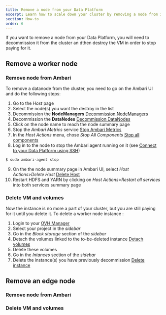 ```yaml
---
title: Remove a node from your Data Platform
excerpt: Learn how to scale down your cluster by removing a node from it.
section: How-to
order: 6
---
```


If you want to remove a node from your Data Platform, you will need to decommission it from the cluster an dthen destroy the VM in order to stop paying for it.

## Remove a worker node

### Remove node from Ambari

To remove a datanode from the cluster, you need to go on the Ambari UI and do the following steps:

1.  Go to the *Host* page
2.  Select the node(s) you want the destroy in the list
3.  Decommission the **NodeManagers**
[Decommission NodeManagers](images/deco-nodemanager.png)
4.  Decommission the **DataNodes**
[Decommission DataNodes](images/deco-datanode.png)
5.  Click on the node name to reach the node summary page
6.  Stop the *Ambari Metrics* service
[Stop Ambari Metrics](images/stop-ambari-metrics.png)
7.  In the *Host Actions* menu, chose *Stop All Components*
[Stop all components](images/stop-components.png)
8.  Log in to the node to stop the Ambari agent running on it (see [Connect to your Data Platform using SSH](../connect-using-ssh/guide.en-gb.md))
```bash
$ sudo ambari-agent stop
```
9.  On the the node summary page in Ambari UI, select *Host Actions*>*Delete Host*
[Delete Host](images/delete-host.png)
10. Restart HDFS and YARN by clicking on *Host Actions*>*Restart all services* into both services summary page


### Delete VM and volumes

Now the instance is no more a part of your cluster, but you are still paying for it until you delete it.
To delete a worker node instance :

1.  Login to your [OVH Manager](https://www.ovh.com/manager/public-cloud/index.html)
2.  Select your project in the *sidebar* 
3.  Go in the *Block storage* section of the *sidebar*
4.  Detach the volumes linked to the to-be-deleted instance
[Detach volumes](images/detach-volumes.png)
5.  Delete these volumes
6.  Go in the *Intances* section of the *sidebar*
7.  Delete the instance(s) you have previously decommission
[Delete instance](images/delete-instance.png)


## Remove an edge node

### Remove node from Ambari

### Delete VM and volumes